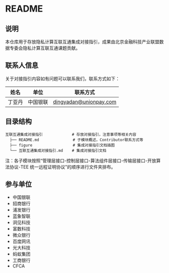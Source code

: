 # README

## 说明

本仓库用于存放隐私计算互联互通集成对接指引，成果由北京金融科技产业联盟数据专委会隐私计算互联互通课题贡献。

## 联系人信息

关于对接指引内容如有问题可以联系我们，联系方式如下：

| 姓名   | 单位     | 联系方式                                            |
| ------ | -------- | --------------------------------------------------- |
| 丁亚丹 | 中国银联 | dingyadan@unionpay.com|

## 目录结构

```
互联互通集成对接指引             # 存放对接指引，注意事项等相关内容
  ├── README.md               # 子模块概述，Contributor联系方式等  
  ├── figure                  # 集成对接指引文档插图                     
  └── 互联互通集成对接指引.md    # 集成对接指引文档
```

注：各子模块按照“管理层接口-控制层接口-算法组件层接口-传输层接口-开放算法协议-TEE 统一远程证明协议”的顺序进行文件夹排布。

## 参与单位

- 中国银联
- 招商银行
- 浦发银行
- 蓝象智联
- 洞见科技
- 富数科技
- 微众银行
- 百度网讯
- 光大科技
- 蚂蚁集团
- 工商银行
- CFCA
